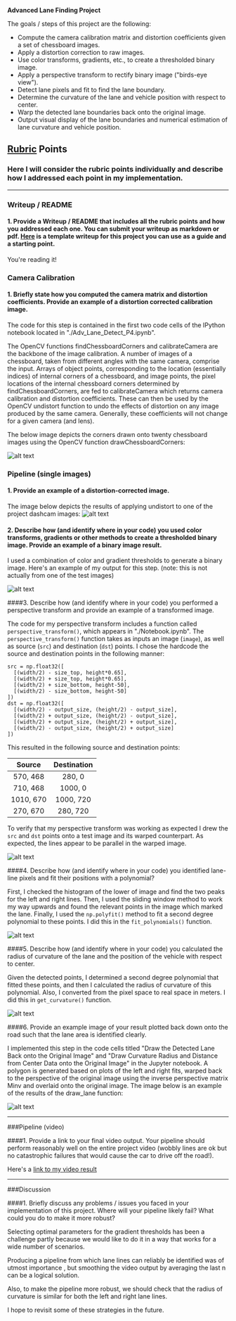 **Advanced Lane Finding Project**

The goals / steps of this project are the following:

* Compute the camera calibration matrix and distortion coefficients given a set of chessboard images.
* Apply a distortion correction to raw images.
* Use color transforms, gradients, etc., to create a thresholded binary image.
* Apply a perspective transform to rectify binary image ("birds-eye view").
* Detect lane pixels and fit to find the lane boundary.
* Determine the curvature of the lane and vehicle position with respect to center.
* Warp the detected lane boundaries back onto the original image.
* Output visual display of the lane boundaries and numerical estimation of lane curvature and vehicle position.

[//]: # (Image References)

[undistort]: ./output_images/test-undist.png "Undistorted Calibration Image"
[image0]: ./output_images/0-raw.jpg "Camera Input"
[image1]: ./output_images/1-undistort.jpg "Undistorted Image"
[image2]: ./output_images/2-transform.jpg "Perspective Transform"
[image3]: ./output_images/3-binary.png "Gradient and Threshold"
[image4]: ./output_images/4-sliding.jpg "Sliding Window"
[image5]: ./output_images/5-polyfit.png "Polyfit Equation"
[image6]: ./output_images/6-lane.jpg "Detected Lane"
[image7]: ./output_images/7-readings.jpg "Curvature and Offset"
[video1]: ./project_output.mp4 "Output Video"

## [Rubric](https://review.udacity.com/#!/rubrics/571/view) Points
### Here I will consider the rubric points individually and describe how I addressed each point in my implementation.  

---
### Writeup / README

#### 1. Provide a Writeup / README that includes all the rubric points and how you addressed each one.  You can submit your writeup as markdown or pdf.  [Here](https://github.com/udacity/CarND-Advanced-Lane-Lines/blob/master/writeup_template.md) is a template writeup for this project you can use as a guide and a starting point.  

You're reading it!
### Camera Calibration

#### 1. Briefly state how you computed the camera matrix and distortion coefficients. Provide an example of a distortion corrected calibration image.

The code for this step is contained in the first two code cells of the IPython notebook located in "./Adv_Lane_Detect_P4.ipynb".

The OpenCV functions findChessboardCorners and calibrateCamera are the backbone of the image calibration. A number of images of a chessboard, taken from different angles with the same camera, comprise the input. Arrays of object points, corresponding to the location (essentially indices) of internal corners of a chessboard, and image points, the pixel locations of the internal chessboard corners determined by findChessboardCorners, are fed to calibrateCamera which returns camera calibration and distortion coefficients. These can then be used by the OpenCV undistort function to undo the effects of distortion on any image produced by the same camera. Generally, these coefficients will not change for a given camera (and lens).  

The below image depicts the corners drawn onto twenty chessboard images using the OpenCV function drawChessboardCorners:

![alt text][undistort]

### Pipeline (single images)

#### 1. Provide an example of a distortion-corrected image.
The image below depicts the results of applying undistort to one of the project dashcam images:
![alt text][undistort]

#### 2. Describe how (and identify where in your code) you used color transforms, gradients or other methods to create a thresholded binary image.  Provide an example of a binary image result.
I used a combination of color and gradient thresholds to generate a binary image.  Here's an example of my output for this step.  (note: this is not actually from one of the test images)

![alt text][image3]

####3. Describe how (and identify where in your code) you performed a perspective transform and provide an example of a transformed image.

The code for my perspective transform includes a function called `perspective_transform()`, which appears in "./Notebook.ipynb".  The `perspective_transform()` function takes as inputs an image (`image`), as well as source (`src`) and destination (`dst`) points.  I chose the hardcode the source and destination points in the following manner:

```
src = np.float32([
  [(width/2) - size_top, height*0.65],
  [(width/2) + size_top, height*0.65],
  [(width/2) + size_bottom, height-50],
  [(width/2) - size_bottom, height-50]
])
dst = np.float32([
  [(width/2) - output_size, (height/2) - output_size],
  [(width/2) + output_size, (height/2) - output_size],
  [(width/2) + output_size, (height/2) + output_size],
  [(width/2) - output_size, (height/2) + output_size]
])

```
This resulted in the following source and destination points:

| Source        | Destination   |
|:-------------:|:-------------:|
| 570, 468      | 280, 0        |
| 710, 468      | 1000, 0       |
| 1010, 670     | 1000, 720     |
| 270, 670      | 280, 720      |

To verify that my perspective transform was working as expected I drew  the `src` and `dst` points onto a test image and its warped counterpart.  As expected,  the lines appear to be parallel in the warped image.

![alt text][image4]

####4. Describe how (and identify where in your code) you identified lane-line pixels and fit their positions with a polynomial?

First, I checked the histogram of the lower of image and find the two peaks for the left and right lines. Then, I used  the sliding window method to work my way upwards and found the relevant points in the image which marked the lane. Finally, I used the `np.polyfit()` method to fit a second degree polynomial to these points. I did this in the `fit_polynomials()` function.

![alt text][image5]

####5. Describe how (and identify where in your code) you calculated the radius of curvature of the lane and the position of the vehicle with respect to center.

Given the detected points, I determined a second degree polynomial that fitted these points, and then I calculated the radius of curvature of this polynomial. Also, I converted from the pixel space to real space in meters. I did this in `get_curvature()` function.

![alt text][image7]

####6. Provide an example image of your result plotted back down onto the road such that the lane area is identified clearly.

I implemented this step in the code cells titled "Draw the Detected Lane Back onto the Original Image" and "Draw Curvature Radius and Distance from Center Data onto the Original Image" in the Jupyter notebook. A polygon is generated based on plots of the left and right fits, warped back to the perspective of the original image using the inverse perspective matrix Minv and overlaid onto the original image. The image below is an example of the results of the draw_lane function:

![alt text][image6]

---

###Pipeline (video)

####1. Provide a link to your final video output.  Your pipeline should perform reasonably well on the entire project video (wobbly lines are ok but no catastrophic failures that would cause the car to drive off the road!).

Here's a [link to my video result](./project_output_3.mp4)

---

###Discussion

####1. Briefly discuss any problems / issues you faced in your implementation of this project.  Where will your pipeline likely fail?  What could you do to make it more robust?

Selecting optimal parameters for the gradient thresholds has been a challenge partly because we would like to do it in a way that works for a wide number of scenarios.

Producing a pipeline from which lane lines can reliably be identified was of utmost importance , but smoothing the video output by averaging the last n can be a logical solution.

Also, to make the pipeline more robust, we should check  that the radius of curvature is similar for both the left and right lane lines.

I hope to revisit some of these strategies in the future.
